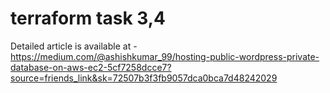 # terraform task 3,4

Detailed article is available at - https://medium.com/@ashishkumar_99/hosting-public-wordpress-private-database-on-aws-ec2-5cf7258dcce7?source=friends_link&sk=72507b3f3fb9057dca0bca7d48242029
